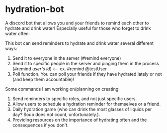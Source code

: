 # hydration-bot
A discord bot that allows you and your friends to remind each other to hydrate and drink water! Especially useful for those who forget to drink water often.

This bot can send reminders to hydrate and drink water several different ways:
  1) Send it to everyone in the server (#remind everyone)
  2) Send it to specific people in the server and pinging them in the process (#remind _user's id_) <-- ex. #remind @testUser
  3) Poll function. You can poll your friends if they have hydrated lately or not (and keep them accountable)!
  
Some commands I am working on/planning on creating:
  1) Send reminders to specific roles, and not just specific users.
  2) Allow users to schedule a hydration reminder for themselves or a friend.
  3) Daily hydration game (who can drink the most glasses of liquids per day? Soup does not count, unfortunately.).
  4) Providing resources on the importance of hydrating often and the consequences if you don't.
